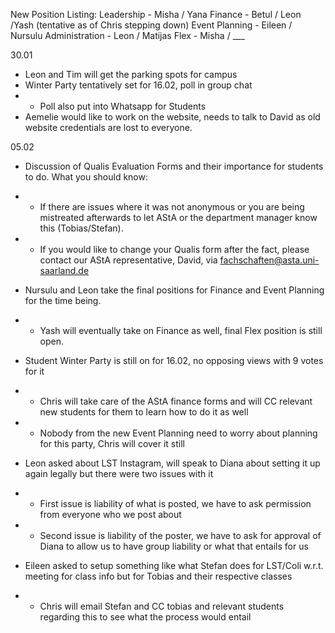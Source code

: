 New Position Listing:
Leadership - Misha / Yana
Finance - Betul / Leon /Yash (tentative as of Chris stepping down)
Event Planning - Eileen / Nursulu
Administration - Leon / Matijas
Flex - Misha / ___



30.01
- Leon and Tim will get the parking spots for campus
- Winter Party tentatively set for 16.02, poll in group chat
- - Poll also put into Whatsapp for Students 
- Aemelie would like to work on the website, needs to talk to David as old website credentials are lost to everyone.




05.02
- Discussion of Qualis Evaluation Forms and their importance for students to do. What you should know:
- - If there are issues where it was not anonymous or you are being mistreated afterwards to let AStA or 
the department manager know this (Tobias/Stefan).
- - If you would like to change your Qualis form after the fact, please contact our AStA representative,
David, via fachschaften@asta.uni-saarland.de

- Nursulu and Leon take the final positions for Finance and Event Planning for the time being. 
- - Yash will eventually take on Finance as well, final Flex position is still open.

- Student Winter Party is still on for 16.02, no opposing views with 9 votes for it
- - Chris will take care of the AStA finance forms and will CC relevant new students for them to learn how
to do it as well
- - Nobody from the new Event Planning need to worry about planning for this party, Chris will cover it still

- Leon asked about LST Instagram, will speak to Diana about setting it up again legally but there were two issues with it
- - First issue is liability of what is posted, we have to ask permission from everyone who we post about
- - Second issue is liability of the poster, we have to ask for approval of Diana to allow us to have group liability 
or what that entails for us

- Eileen asked to setup something like what Stefan does for LST/Coli w.r.t. meeting for class info but for Tobias
and their respective classes
- - Chris will email Stefan and CC tobias and relevant students regarding this to see what the process would entail

